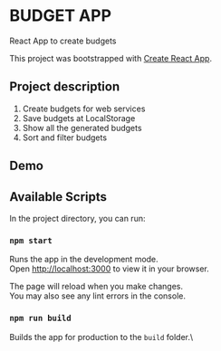 # BUDGET APP

React App to create budgets 

This project was bootstrapped with [Create React App](https://github.com/facebook/create-react-app).

## Project description
<ol>
  <li>Create budgets for web services</li>
  <li>Save budgets at LocalStorage</li>
  <li>Show all the generated budgets</li>
  <li>Sort and filter budgets</li>
</ol>

## Demo
## Available Scripts

In the project directory, you can run:

### `npm start`

Runs the app in the development mode.\
Open [http://localhost:3000](http://localhost:3000) to view it in your browser.

The page will reload when you make changes.\
You may also see any lint errors in the console.

### `npm run build`

Builds the app for production to the `build` folder.\
